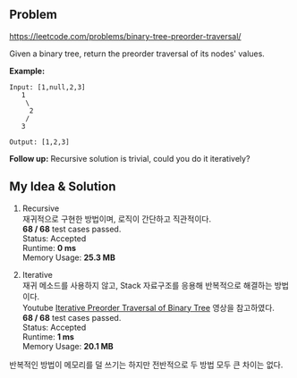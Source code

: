 Problem
-------------
https://leetcode.com/problems/binary-tree-preorder-traversal/  

Given a binary tree, return the preorder traversal of its nodes' values.  

**Example:**  

```
Input: [1,null,2,3]
   1
    \
     2
    /
   3

Output: [1,2,3]
```  

**Follow up:** Recursive solution is trivial, could you do it iteratively?
  
  
My Idea & Solution
-------------

1. Recursive  
재귀적으로 구현한 방법이며, 로직이 간단하고 직관적이다.    
**68 / 68** test cases passed.  
Status: Accepted  
Runtime: **0 ms**  
Memory Usage: **25.3 MB**  

2. Iterative  
재귀 메소드를 사용하지 않고, Stack 자료구조를 응용해 반복적으로 해결하는 방법이다.   
Youtube [Iterative Preorder Traversal of Binary Tree](https://www.youtube.com/watch?v=elQcrJrfObg) 영상을 참고하였다.  
**68 / 68** test cases passed.  
Status: Accepted  
Runtime: **1 ms**  
Memory Usage: **20.1 MB**  

반복적인 방법이 메모리를 덜 쓰기는 하지만 전반적으로 두 방법 모두 큰 차이는 없다.